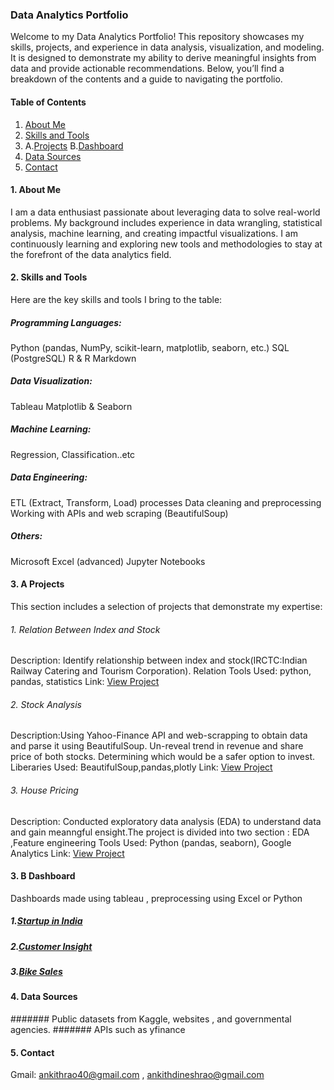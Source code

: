 ### __Data Analytics Portfolio__

Welcome to my Data Analytics Portfolio! This repository showcases my skills, projects, and experience in data analysis, visualization, and modeling. It is designed to demonstrate my ability to derive meaningful insights from data and provide actionable recommendations. Below, you’ll find a breakdown of the contents and a guide to navigating the portfolio.


#### __Table of Contents__

1. [About Me](#1-about-me)
2. [Skills and Tools](#2-skills-and-tools)
3. A.[Projects](#3-A-Projects)
   B.[Dashboard](#3-B-dashboard)
4. [Data Sources](#4-data-sources)
5. [Contact](#5-contact)


#### 1. About Me
I am a data enthusiast passionate about leveraging data to solve real-world problems. My background includes experience in data wrangling, statistical analysis, machine learning, and creating impactful visualizations. I am continuously learning and exploring new tools and methodologies to stay at the forefront of the data analytics field.

#### 2. Skills and Tools
Here are the key skills and tools I bring to the table:
##### Programming Languages:
Python (pandas, NumPy, scikit-learn, matplotlib, seaborn, etc.)
SQL (PostgreSQL)
R & R Markdown
##### Data Visualization:
Tableau
Matplotlib & Seaborn
##### Machine Learning:
Regression, Classification..etc 
##### Data Engineering:
ETL (Extract, Transform, Load) processes
Data cleaning and preprocessing
Working with APIs and web scraping (BeautifulSoup)
##### Others:
Microsoft Excel (advanced)
Jupyter Notebooks 

#### 3. A Projects
This section includes a selection of projects that demonstrate my expertise:

###### 1. Relation Between Index and Stock 
Description: Identify relationship between index and stock(IRCTC:Indian Railway Catering and Tourism Corporation). Relation 
Tools Used: python, pandas, statistics 
Link: [View Project](Project/Python_Project/fintech.ipynb)

###### 2. Stock Analysis
Description:Using  Yahoo-Finance API and  web-scrapping to obtain data and parse it using BeautifulSoup. Un-reveal trend in revenue and share price of both stocks. Determining which would be a safer option to invest.
Liberaries Used: BeautifulSoup,pandas,plotly
Link: [View Project](Project/Python_Project/TSLAvsGME.ipynb)

###### 3. House Pricing 
Description: Conducted exploratory data analysis (EDA) to understand data and gain meanngful ensight.The project is divided into two section : EDA ,Feature engineering 
Tools Used: Python (pandas, seaborn), Google Analytics
Link: [View Project](https://github.com/ADR600/DataScience/blob/1ce7f406632a4d5debe516ad8e18602db4549b7b/Project/Python_Project/House%20Pricing/House_pricing.ipynb)

#### 3. B Dashboard 
Dashboards made using tableau , preprocessing using Excel or  Python 
##### 1.[Startup in India](https://github.com/ADR600/DataScience/blob/3cdab2eff0419baa385eb47174beab84802a1fe9/Project/Dasboards/Startup%20Funding%20.md)
##### 2.[Customer Insight](https://github.com/ADR600/DataScience/blob/3cdab2eff0419baa385eb47174beab84802a1fe9/Project/Dasboards/Customer%20Insight.md)
##### 3.[Bike Sales ](https://github.com/ADR600/DataScience/blob/3cdab2eff0419baa385eb47174beab84802a1fe9/Project/Dasboards/Bike%20Sale.md)

#### 4. Data Sources
#######  Public datasets from Kaggle, websites , and governmental agencies.
####### APIs such as  yfinance 

#### 5. Contact
Gmail:  [ankithrao40@gmail.com](mailto:ankithrao40@gmail.com)
, [ankithdineshrao@gmail.com](mailto:ankithdineshrao@gmail.com)


